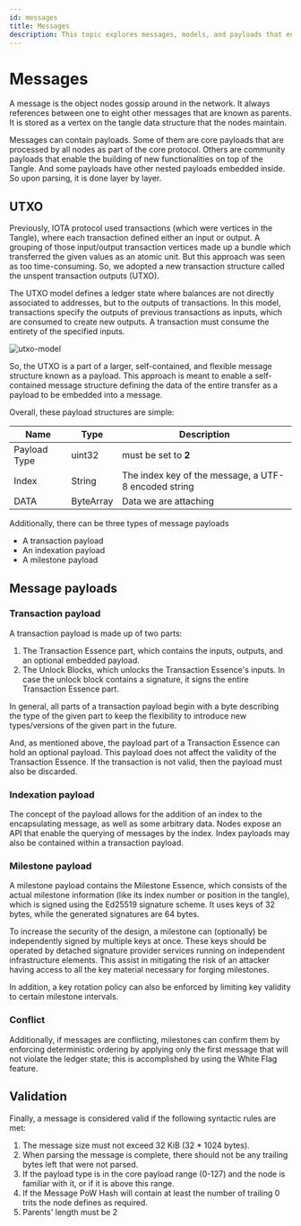 ```yaml
---
id: messages
title: Messages
description: This topic explores messages, models, and payloads that encompass the transfer of data within the Tangle.
---
```



# Messages

A message is the object nodes gossip around in the network. It always references between one to eight other messages that are known as parents. It is stored as a vertex on the tangle data structure that the nodes maintain.

Messages can contain payloads. Some of them are core payloads that are processed by all nodes as part of the core protocol. Others are community payloads that enable the building of new functionalities on top of the Tangle. And some payloads have other nested payloads embedded inside. So upon parsing, it is done layer by layer.

## UTXO

Previously, IOTA protocol used transactions (which were vertices in the Tangle), where each transaction defined either an input or output. A grouping of those input/output transaction vertices made up a bundle which transferred the given values as an atomic unit. But this approach was seen as too time-consuming. So, we adopted a new transaction structure called the unspent transaction outputs (UTXO).

The UTXO model defines a ledger state where balances are not directly associated to addresses, but to the outputs of transactions. In this model, transactions specify the outputs of previous transactions as inputs, which are consumed to create new outputs. A transaction must consume the entirety of the specified inputs.

![utxo-model](https://user-images.githubusercontent.com/77154511/127794259-10071fbe-4f04-4ab2-81eb-a0589f025a00.png)


So, the UTXO is a part of a larger, self-contained, and flexible message structure known as a payload. This approach is meant to enable a self-contained message structure defining the data of the entire transfer as a payload to be embedded into a message.

Overall, these payload structures are simple:



| Name | Type | Description |
| ---- | ---- | ----------- |
|    Payload Type  |  uint32    |    must be set to **2**  |
| Index     | String     | The index key of the message, a UTF-8 encoded string            |
|DATA| ByteArray | Data we are attaching    |


Additionally, there can be three types of message payloads

* A transaction payload
* An indexation payload
* A milestone payload

## Message payloads

### Transaction payload

A transaction payload is made up of two parts:

1. The Transaction Essence part, which contains the inputs, outputs, and an optional embedded payload.
1. The Unlock Blocks, which unlocks the Transaction Essence's inputs. In case the unlock block contains a signature, it signs the entire Transaction Essence part.

In general, all parts of a transaction payload begin with a byte describing the type of the given part to keep the flexibility to introduce new types/versions of the given part in the future.

And, as mentioned above, the payload part of a Transaction Essence can hold an optional payload. This payload does not affect the validity of the Transaction Essence. If the transaction is not valid, then the payload must also be discarded.

### Indexation payload

The concept of the payload allows for the addition of an index to the encapsulating message, as well as some arbitrary data. Nodes expose an API that enable the querying of messages by the index. Index payloads may also be contained within a transaction payload.

### Milestone payload

A milestone payload contains the Milestone Essence, which consists of the actual milestone information (like its index number or position in the tangle), which is signed using the Ed25519 signature scheme. It uses keys of 32 bytes, while the generated signatures are 64 bytes.

To increase the security of the design, a milestone can (optionally) be independently signed by multiple keys at once. These keys should be operated by detached signature provider services running on independent infrastructure elements. This assist in mitigating the risk of an attacker having access to all the key material necessary for forging milestones.

In addition, a key rotation policy can also be enforced by limiting key validity to certain milestone intervals.

### Conflict

Additionally, if messages are conflicting, milestones can confirm them by enforcing deterministic ordering by applying only the first message that will not violate the ledger state; this is accomplished by using the White Flag feature.

## Validation

Finally, a message is considered valid if the following syntactic rules are met:

1. The message size must not exceed 32 KiB (32 * 1024 bytes).
1. When parsing the message is complete, there should not be any trailing bytes left that were not parsed.
1. If the payload type is in the core payload range (0-127) and the node is familiar with it, or if it is above this range.
1. If the Message PoW Hash will contain at least the number of trailing 0 trits the node defines as required.
1. Parents' length must be 2
